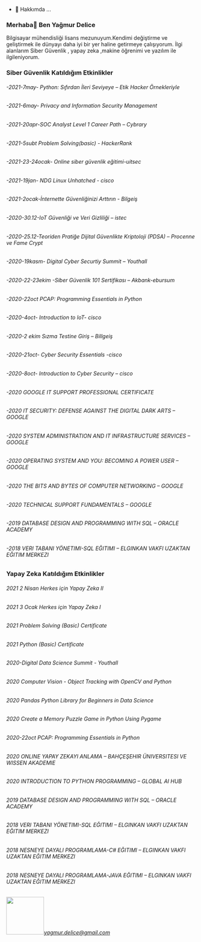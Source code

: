 - 💬 Hakkımda ...
### Merhaba👋 Ben Yağmur Delice

Bilgisayar mühendisliği lisans mezunuyum.Kendimi değiştirme ve geliştirmek ile  dünyayı daha iyi bir yer haline getirmeye çalışıyorum. İlgi alanlarım Siber Güvenlik , yapay zeka ,makine öğrenimi ve yazılım ile ilgileniyorum. 

<h3>Siber Güvenlik Katıldığım Etkinlikler</h3>

<h6>-2021-7may- Python: Sıfırdan İleri Seviyeye – Etik Hacker Örnekleriyle </h6>
<h6>-2021-6may- Privacy and Information Security Management </h6>
<h6>-2021-20apr-SOC Analyst Level 1 Career Path – Cybrary </h6>
<h6>-2021-5subt Problem Solving(basic) - HackerRank </h6>
<h6>-2021-23-24ocak- Online siber güvenlik eğitimi-uitsec </h6>
<h6>-2021-19jan- NDG Linux Unhatched - cisco </h6>
<h6>-2021-2ocak-İnternette Güvenliğinizi Arttırın - Bilgeiş </h6>
<h6>-2020-30.12-IoT Güvenliği ve Veri Gizliliği – istec </h6>
<h6>-2020-25.12-Teoriden Pratiğe Dijital Güvenlikte Kriptoloji (PDSA) – Procenne ve Fame Crypt </h6>
<h6>-2020-19kasm- Digital Cyber Securtiy Summit – Youthall
<h6>-2020-22-23ekim -Siber Güvenlik 101 Sertifikası – Akbank-ebursum </h6>
<h6>-2020-22oct PCAP: Programming Essentials in Python </h6>
<h6>-2020-4oct- Introduction to IoT- cisco </h6>
<h6>-2020-2 ekim Sızma Testine Giriş – Billgeiş </h6>
<h6>-2020-21oct- Cyber Security Essentials -cisco </h6>
<h6>-2020-8oct- Introduction to Cyber Security – cisco </h6>
<h6>-2020 GOOGLE IT SUPPORT PROFESSIONAL CERTIFICATE </h6>
<h6>-2020 IT SECURITY: DEFENSE AGAINST THE DIGITAL DARK ARTS – GOOGLE </h6>
<h6>-2020 SYSTEM ADMINISTRATION AND IT INFRASTRUCTURE SERVICES – GOOGLE </h6>
<h6>-2020 OPERATING SYSTEM AND YOU: BECOMING A POWER USER – GOOGLE </h6>
<h6>-2020 THE BITS AND BYTES OF COMPUTER NETWORKING – GOOGLE </h6>
<h6>-2020 TECHNICAL SUPPORT FUNDAMENTALS – GOOGLE </h6>
<h6>-2019 DATABASE DESIGN AND PROGRAMMING WITH SQL – ORACLE ACADEMY</h6>
<h6>-2018 VERI TABANI YÖNETIMI-SQL EĞITIMI – ELGINKAN VAKFI UZAKTAN EĞITIM MERKEZI </h6>
 









<h3>Yapay Zeka Katıldığım Etkinlikler</h3>

<h6>2021 2 Nisan Herkes için Yapay Zeka II</h6>
<h6>2021 3 Ocak Herkes için Yapay Zeka I</h6>
<h6>2021 Problem Solving (Basic) Certificate</h6>
<h6>2021 Python (Basic) Certificate</h6>
<h6>2020-Digital Data Science Summit - Youthall</h6>
<h6>2020 Computer Vision - Object Tracking with OpenCV and Python</h6>
<h6>2020 Pandas Python Library for Beginners in Data Science</h6>
<h6>2020 Create a Memory Puzzle Game in Python Using Pygame</h6>
<h6>2020-22oct PCAP: Programming Essentials in Python</h6>
<h6>2020 ONLINE YAPAY ZEKAYI ANLAMA – BAHÇEŞEHIR ÜNIVERSITESI VE WISSEN AKADEMIE </h6>
<h6>2020 INTRODUCTION TO PYTHON PROGRAMMING – GLOBAL AI HUB</h6>
<h6>2019 DATABASE DESIGN AND PROGRAMMING WITH SQL – ORACLE ACADEMY</h6>
<h6>2018 VERI TABANI YÖNETIMI-SQL EĞITIMI – ELGINKAN VAKFI UZAKTAN EĞITIM MERKEZI</h6>
<h6>2018 NESNEYE DAYALI PROGRAMLAMA-C# EĞITIMI – ELGINKAN VAKFI UZAKTAN EĞITIM MERKEZI </h6>
<h6>2018 NESNEYE DAYALI PROGRAMLAMA-JAVA EĞITIMI – ELGINKAN VAKFI UZAKTAN EĞITIM MERKEZI</h6>

<img src="https://img.icons8.com/clouds/100/000000/apple-mail.png" width="100"><i>yagmur.delice@gmail.com </i>




